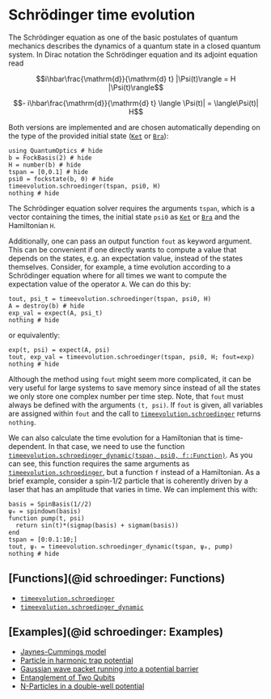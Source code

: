 # Schrödinger time evolution

The Schrödinger equation as one of the basic postulates of quantum mechanics describes the dynamics of a quantum state in a closed quantum system. In Dirac notation the Schrödinger equation and its adjoint equation read

```math
i\hbar\frac{\mathrm{d}}{\mathrm{d} t} |\Psi(t)\rangle = H |\Psi(t)\rangle
```
```math
- i\hbar\frac{\mathrm{d}}{\mathrm{d} t} \langle \Psi(t)| = \langle\Psi(t)| H
```

Both versions are implemented and are chosen automatically depending on the type of the provided initial state ([`Ket`](@ref) or [`Bra`](@ref)):

```@example schroedinger
using QuantumOptics # hide
b = FockBasis(2) # hide
H = number(b) # hide
tspan = [0,0.1] # hide
psi0 = fockstate(b, 0) # hide
timeevolution.schroedinger(tspan, psi0, H)
nothing # hide
```

The Schrödinger equation solver requires the arguments `tspan`, which is a vector containing the times, the initial state `psi0` as [`Ket`](@ref) or [`Bra`](@ref) and the Hamiltonian `H`.

Additionally, one can pass an output function `fout` as keyword argument. This can be convenient if one directly wants to compute a value that depends on the states, e.g. an expectation value, instead of the states themselves. Consider, for example, a time evolution according to a Schrödinger equation where for all times we want to compute the expectation value of the operator `A`. We can do this by:

```@example schroedinger
tout, psi_t = timeevolution.schroedinger(tspan, psi0, H)
A = destroy(b) # hide
exp_val = expect(A, psi_t)
nothing # hide
```

or equivalently:

```@example schroedinger
exp(t, psi) = expect(A, psi)
tout, exp_val = timeevolution.schroedinger(tspan, psi0, H; fout=exp)
nothing # hide
```

Although the method using `fout` might seem more complicated, it can be very useful for large systems to save memory since instead of all the states we only store one complex number per time step. Note, that `fout` must always be defined with the arguments `(t, psi)`. If `fout` is given, all variables are assigned within `fout` and the call to [`timeevolution.schroedinger`](@ref) returns `nothing`.

We can also calculate the time evolution for a Hamiltonian that is time-dependent. In that case, we need to use the function [`timeevolution.schroedinger_dynamic(tspan, psi0, f::Function)`](@ref). As you can see, this function requires the same arguments as [`timeevolution.schroedinger`](@ref), but a function `f` instead of a Hamiltonian. As a brief example, consider a spin-1/2 particle that is coherently driven by a laser that has an amplitude that varies in time. We can implement this with:

```@example schroedinger
basis = SpinBasis(1//2)
ψ₀ = spindown(basis)
function pump(t, psi)
  return sin(t)*(sigmap(basis) + sigmam(basis))
end
tspan = [0:0.1:10;]
tout, ψₜ = timeevolution.schroedinger_dynamic(tspan, ψ₀, pump)
nothing # hide
```


## [Functions](@id schroedinger: Functions)

* [`timeevolution.schroedinger`](@ref)
* [`timeevolution.schroedinger_dynamic`](@ref)


## [Examples](@id schroedinger: Examples)

* [Jaynes-Cummings model](@ref)
* [Particle in harmonic trap potential](@ref)
* [Gaussian wave packet running into a potential barrier](@ref)
* [Entanglement of Two Qubits](@ref)
* [N-Particles in a double-well potential](@ref)

